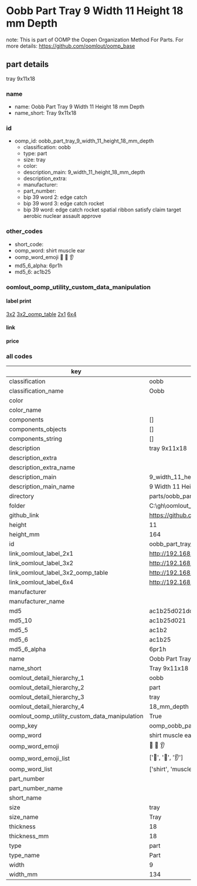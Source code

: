# Oobb Part Tray 9 Width 11 Height 18 mm Depth  

note: This is part of OOMP the Oopen Organization Method For Parts. For more details: https://github.com/oomlout/oomp_base

##  part details
  



tray 9x11x18



### name
* name: Oobb Part Tray 9 Width 11 Height 18 mm Depth
* name_short: Tray 9x11x18 
### id
* oomp_id: oobb_part_tray_9_width_11_height_18_mm_depth
  * classification: oobb
  * type: part
  * size: tray
  * color: 
  * description_main: 9_width_11_height_18_mm_depth
  * description_extra: 
  * manufacturer: 
  * part_number: 
  * bip 39 word 2: edge catch
  * bip 39 word 3: edge catch rocket
  * bip 39 word: edge catch rocket spatial ribbon satisfy claim target aerobic nuclear assault approve

### other_codes
* short_code: 
* oomp_word: shirt muscle ear
* oomp_word_emoji :shirt: :muscle: :ear:
* md5_6_alpha: 6pr1h
* md5_6: ac1b25






### oomlout_oomp_utility_custom_data_manipulation
#### label print
[3x2](http://192.168.1.245:1112/?label=oomp%206pr1h)
[3x2_oomp_table](http://192.168.1.108:1112/?label=oomp%206pr1h)
[2x1](http://192.168.1.242:1112/?label=oomp%206pr1h)
[6x4](http://192.168.1.55:1112/?label=oomp%206pr1h)    

#### link

                              

#### price







### all codes 
| key | value |  
| --- | --- |  
| classification | oobb |  
| classification_name | Oobb |  
| color |  |  
| color_name |  |  
| components | [] |  
| components_objects | [] |  
| components_string | [] |  
| description | tray 9x11x18 |  
| description_extra |  |  
| description_extra_name |  |  
| description_main | 9_width_11_height_18_mm_depth |  
| description_main_name | 9 Width 11 Height 18 mm Depth |  
| directory | parts/oobb_part_tray_9_width_11_height_18_mm_depth |  
| folder | C:\gh\oomlout_oobb_version_4_generated_parts\parts\oobb_part_tray_9_width_11_height_18_mm_depth |  
| github_link | https://github.com/oomlout/oomlout_oomp_part_src/tree/main/parts/oobb_part_tray_9_width_11_height_18_mm_depth |  
| height | 11 |  
| height_mm | 164 |  
| id | oobb_part_tray_9_width_11_height_18_mm_depth |  
| link_oomlout_label_2x1 | http://192.168.1.242:1112/?label=oomp%206pr1h |  
| link_oomlout_label_3x2 | http://192.168.1.245:1112/?label=oomp%206pr1h |  
| link_oomlout_label_3x2_oomp_table | http://192.168.1.108:1112/?label=oomp%206pr1h |  
| link_oomlout_label_6x4 | http://192.168.1.55:1112/?label=oomp%206pr1h |  
| manufacturer |  |  
| manufacturer_name |  |  
| md5 | ac1b25d021dde536fd5c8d0976c90232 |  
| md5_10 | ac1b25d021 |  
| md5_5 | ac1b2 |  
| md5_6 | ac1b25 |  
| md5_6_alpha | 6pr1h |  
| name | Oobb Part Tray 9 Width 11 Height 18 mm Depth |  
| name_short | Tray 9x11x18  |  
| oomlout_detail_hierarchy_1 | oobb |  
| oomlout_detail_hierarchy_2 | part |  
| oomlout_detail_hierarchy_3 | tray |  
| oomlout_detail_hierarchy_4 | 18_mm_depth |  
| oomlout_oomp_utility_custom_data_manipulation | True |  
| oomp_key | oomp_oobb_part_tray_9_width_11_height_18_mm_depth |  
| oomp_word | shirt muscle ear |  
| oomp_word_emoji | :shirt: :muscle: :ear: |  
| oomp_word_emoji_list | [':shirt:', ':muscle:', ':ear:'] |  
| oomp_word_list | ['shirt', 'muscle', 'ear'] |  
| part_number |  |  
| part_number_name |  |  
| short_name |  |  
| size | tray |  
| size_name | Tray |  
| thickness | 18 |  
| thickness_mm | 18 |  
| type | part |  
| type_name | Part |  
| width | 9 |  
| width_mm | 134 |  
